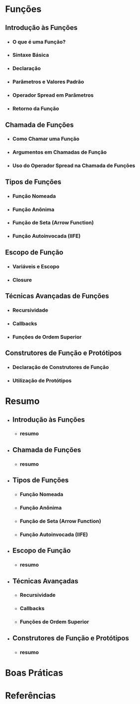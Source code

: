 # Funções
## Introdução às Funções
  - ### O que é uma Função?
  - ### Sintaxe Básica
  - ### Declaração
  - ### Parâmetros e Valores Padrão
  - ### Operador Spread em Parâmetros
  - ### Retorno da Função

## Chamada de Funções
  - ### Como Chamar uma Função
  - ### Argumentos em Chamadas de Função
  - ### Uso do Operador Spread na Chamada de Funções

## Tipos de Funções
  - ### Função Nomeada
  - ### Função Anônima
  - ### Função de Seta (Arrow Function)
  - ### Função Autoinvocada (IIFE)

## Escopo de Função
  - ### Variáveis e Escopo
  - ### Closure

## Técnicas Avançadas de Funções
  - ### Recursividade
  - ### Callbacks
  - ### Funções de Ordem Superior

## Construtores de Função e Protótipos
  - ### Declaração de Construtores de Função
  - ### Utilização de Protótipos

# Resumo
- ## Introdução às Funções
  - ### resumo
- ## Chamada de Funções
  - ### resumo
- ## Tipos de Funções
  - ### Função Nomeada
  - ### Função Anônima
  - ### Função de Seta (Arrow Function)
  - ### Função Autoinvocada (IIFE)
- ## Escopo de Função
  - ### resumo
- ## Técnicas Avançadas
  - ### Recursividade
  - ### Callbacks
  - ### Funções de Ordem Superior
- ## Construtores de Função e Protótipos
  - ### resumo

# Boas Práticas
# Referências
